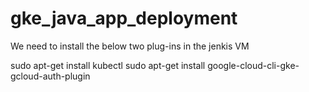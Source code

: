 # gke_java_app_deployment

We need to install the below two plug-ins in the jenkis VM

sudo apt-get install kubectl
sudo apt-get install google-cloud-cli-gke-gcloud-auth-plugin
